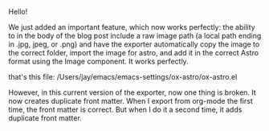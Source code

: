 

Hello!

We just added an important feature, which now works perfectly: the ability to in the body of the blog post include a raw image path (a local path ending in .jpg, jpeg, or .png) and have the exporter automatically copy the image to the correct folder, import the image for astro, and add it in the correct Astro format using the Image component. It works perfectly.

that's this file:
/Users/jay/emacs/emacs-settings/ox-astro/ox-astro.el

However, in this current version of the exporter, now one thing is broken. It now creates duplicate front matter. When I export from org-mode the first time, the front matter is correct. But when I do it a second time, it adds duplicate front matter.

